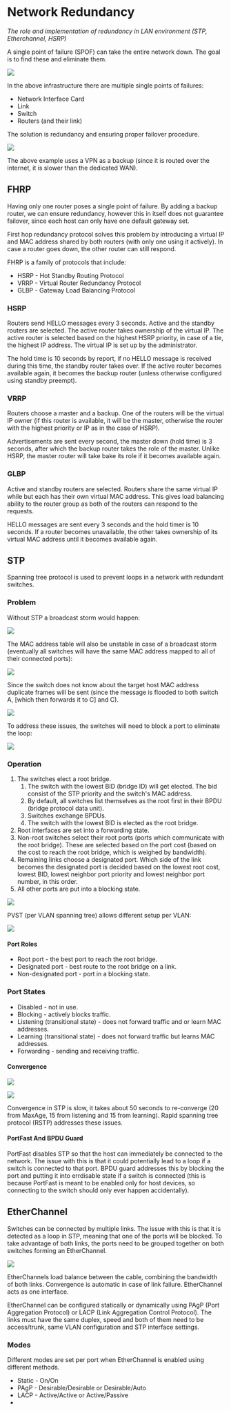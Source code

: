 # Network Redundancy

_The role and implementation of redundancy in LAN environment (STP, Etherchannel, HSRP)_

A single point of failure (SPOF) can take the entire network down. The goal is to find these and eliminate them.

![](./images/network_redundancy/single_point_of_failure.png)

In the above infrastructure there are multiple single points of failures:
* Network Interface Card
* Link
* Switch
* Routers (and their link)

The solution is redundancy and ensuring proper failover procedure.

![](./images/network_redundancy/redundancy.png)

The above example uses a VPN as a backup (since it is routed over the internet, it is slower than the dedicated WAN).

## FHRP

Having only one router poses a single point of failure. By adding a backup router, we can ensure redundancy, however this in itself does not guarantee failover, since each host can only have one default gateway set.

First hop redundancy protocol solves this problem by introducing a virtual IP and MAC address shared by both routers (with only one using it actively). In case a router goes down, the other router can still respond.

FHRP is a family of protocols that include:
* HSRP - Hot Standby Routing Protocol
* VRRP - Virtual Router Redundancy Protocol
* GLBP - Gateway Load Balancing Protocol

### HSRP

Routers send HELLO messages every 3 seconds. Active and the standby routers are selected. The active router takes ownership of the virtual IP. The active router is selected based on the highest HSRP priority, in case of a tie, the highest IP address. The virtual IP is set up by the administrator.

The hold time is 10 seconds by report, if no HELLO message is received during this time, the standby router takes over. If the active router becomes available again, it becomes the backup router (unless otherwise configured using standby preempt).

### VRRP

Routers choose a master and a backup. One of the routers will be the virtual IP owner (if this router is available, it will be the master, otherwise the router with the highest priority or IP as in the case of HSRP).

Advertisements are sent every second, the master down (hold time) is 3 seconds, after which the backup router takes the role of the master. Unlike HSRP, the master router will take bake its role if it becomes available again.

### GLBP

Active and standby routers are selected. Routers share the same virtual IP while but each has their own virtual MAC address. This gives load balancing ability to the router group as both of the routers can respond to the requests.

HELLO messages are sent every 3 seconds and the hold timer is 10 seconds. If a router becomes unavailable, the other takes ownership of its virtual MAC address until it becomes available again.

## STP

Spanning tree protocol is used to prevent loops in a network with redundant switches.

### Problem

Without STP a broadcast storm would happen:

![](./images/network_redundancy/broadcast_storm.png)

The MAC address table will also be unstable in case of a broadcast storm (eventually all switches will have the same MAC address mapped to all of their connected ports):

![](./images/network_redundancy/unstable_mac_address_table.png)

Since the switch does not know about the target host MAC address duplicate frames will be sent (since the message is flooded to both switch A, [which then forwards it to C] and C).

![](./images/network_redundancy/duplicate_frames.png)

To address these issues, the switches will need to block a port to eliminate the loop:

![](./images/network_redundancy/block_port.png)

### Operation

1. The switches elect a root bridge.
   1. The switch with the lowest BID (bridge ID) will get elected. The bid consist of the STP priority and the switch's MAC address.
   2. By default, all switches list themselves as the root first in their BPDU (bridge protocol data unit).
   3. Switches exchange BPDUs.
   4. The switch with the lowest BID is elected as the root bridge.
2. Root interfaces are set into a forwarding state.
3. Non-root switches select their root ports (ports which communicate with the root bridge). These are selected based on the port cost (based on the cost to reach the root bridge, which is weighed by bandwidth).
4. Remaining links choose a designated port. Which side of the link becomes the designated port is decided based on the lowest root cost, lowest BID, lowest neighbor port priority and lowest neighbor port number, in this order.
5. All other ports are put into a blocking state.

![](./images/network_redundancy/stp_operation.png)

PVST (per VLAN spanning tree) allows different setup per VLAN:

![](./images/network_redundancy/pvst.png)

#### Port Roles

* Root port - the best port to reach the root bridge.
* Designated port - best route to the root bridge on a link.
* Non-designated port - port in a blocking state.

### Port States

* Disabled - not in use.
* Blocking - actively blocks traffic.
* Listening (transitional state) - does not forward traffic and or learn MAC addresses.
* Learning (transitional state) - does not forward traffic but learns MAC addresses.
* Forwarding - sending and receiving traffic.

#### Convergence

![](./images/network_redundancy/timers.png)

![](./images/network_redundancy/convergence.png)

Convergence in STP is slow, it takes about 50 seconds to re-converge (20 from MaxAge, 15 from listening and 15 from learning). Rapid spanning tree protocol (RSTP) addresses these issues.

#### PortFast And BPDU Guard

PortFast disables STP so that the host can immediately be connected to the network. The issue with this is that it could potentially lead to a loop if a switch is connected to that port. BPDU guard addresses this by blocking the port and putting it into errdisable state if a switch is connected (this is because PortFast is meant to be enabled only for host devices, so connecting to the switch should only ever happen accidentally).

## EtherChannel

Switches can be connected by multiple links. The issue with this is that it is detected as a loop in STP, meaning that one of the ports will be blocked. To take advantage of both links, the ports need to be grouped together on both switches forming an EtherChannel.

![](./images/network_redundancy/etherchannel.png)

EtherChannels load balance between the cable, combining the bandwidth of both links. Convergence is automatic in case of link failure. EtherChannel acts as one interface.

EtherChannel can be configured statically or dynamically using PAgP (Port Aggregation Protocol) or LACP (Link Aggregation Control Protocol). The links must have the same duplex, speed and both of them need to be access/trunk, same VLAN configuration and STP interface settings.

### Modes

Different modes are set per port when EtherChannel is enabled using different methods.

* Static - On/On
* PAgP - Desirable/Desirable or Desirable/Auto
* LACP - Active/Active or Active/Passive
* 